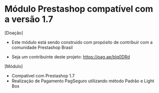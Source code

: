 # Módulo Prestashop compatível com a versão 1.7

[Doação]
- Este módulo está sendo construido com propósito de contribuir com a comunidade Prestashop Brasil

- Seja um contribuinte deste projeto: https://pag.ae/blq0DRd


[Módulo]

- Compativel com Prestashop 1.7 
- Realização de Pagamento PagSeguro utilizando método Padrão e Light Box
